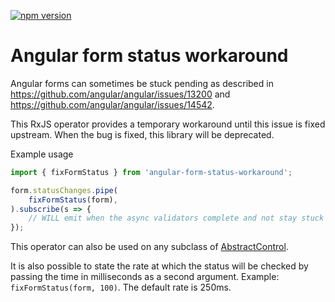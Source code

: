 [![npm version](https://img.shields.io/npm/v/angular-form-status-workaround.svg?style=for-the-badge)](https://www.npmjs.com/package/angular-form-status-workaround)

# Angular form status workaround
Angular forms can sometimes be stuck pending as described in
https://github.com/angular/angular/issues/13200 and
https://github.com/angular/angular/issues/14542.

This RxJS operator provides a temporary workaround until this issue is fixed
upstream. When the bug is fixed, this library will be deprecated.

Example usage
```TypeScript
import { fixFormStatus } from 'angular-form-status-workaround';

form.statusChanges.pipe(
    fixFormStatus(form),
).subscribe(s => {
    // WILL emit when the async validators complete and not stay stuck at PENDING
});
```

This operator can also be used on any subclass of
[AbstractControl](https://angular.io/api/forms/AbstractControl).

It is also possible to state the rate at which the status will be checked by
passing the time in milliseconds as a second argument. Example:
`fixFormStatus(form, 100)`. The default rate is 250ms.
